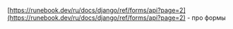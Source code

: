 [https://runebook.dev/ru/docs/django/ref/forms/api?page=2](https://runebook.dev/ru/docs/django/ref/forms/api?page=2) - про формы
